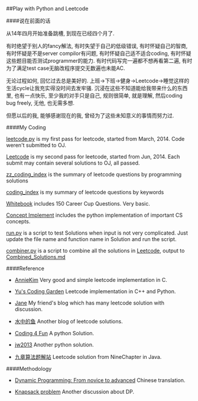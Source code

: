 ##Play with Python and Leetcode

####说在前面的话

从14年四月开始准备跳槽, 到现在已经四个月了.

有时绝望于别人的fancy解法, 有时失望于自己的低级错误, 有时怀疑自己的智商, 有时怀疑是不是server compilor有问题, 有时怀疑自己适不适合coding, 有时怀疑这些题目能否测试programmer的能力. 有时代码写完一遍都不想再看第二遍, 有时为了满足test case无脑改程序提交无数遍也未能AC.

无论过程如何, 回忆过去总是美好的. 上班->下班->健身->Leetcode->睡觉这样的生活cycle让我充实得没时间去发牢骚. 沉浸在这些不知道能给我带来什么的东西里, 也有一点快乐, 至少我的对手只是自己, 规则很简单, 就是理解, 然后coding bug freely, 无他, 也无需多想.

但愿以后的我, 能够感谢现在的我, 曾经为了这些未知意义的事情而努力过.

####My Coding

[leetcode.py](./leetcode.py) is my first pass for leetcode, started from March, 2014. Code weren't submitted to OJ.

[Leetcode](./Leetcode) is my second pass for leetcode, started from Jun, 2014. Each submit may contain several solutions to OJ, all passed.

[zz_coding_index](./zz_coding_index.md) is the summary of leetcode questions by programming solutions

[coding_index](./coding_index.md) is my summary of leetcode questions by keywords

[Whitebook](./WhiteBook) includes 150 Career Cup Questions. Very basic.

[Concept Implement](./Concept_Implement) includes the python implementation of important CS concepts.

[run.py](./run.py) is a script to test Solutions when input is not very complicated. Just update the file name and function name in Solution and run the script.

[combiner.py](./combiner.py) is a script to combine all the solutions in [Leetcode](./Leetcode), output to [Combined_Solutions.md](./Combined_Solutions.md)

####Reference

* [AnnieKim](https://github.com/AnnieKim/LeetCode) Very good and simple leetcode implementation in C.

* [Yu's Coding Garden](http://yucoding.blogspot.com/) Leetcode implementation in C++ and Python.

* [Jane](http://jane4532.blogspot.com/) My friend's blog which has many leetcode solution with discussion.

* [水中的鱼](http://fisherlei.blogspot.com/) Another blog of leetcode solutions.

* [Coding 4 Fun](http://c4fun.cn/blog/2014/03/20/leetcode-solution-02/) A python Solution.

* [jw2013](https://github.com/jw2013/Leetcode/) Another python solution.

* [九章算法题解站](http://answer.ninechapter.com/) Leetcode solution from NineChapter in Java.

####Methodology

* [Dynamic Programming: From novice to advanced](http://hawstein.com/posts/dp-novice-to-advanced.html) Chinese translation.

* [Knapsack problem](http://hawstein.com/posts/dp-knapsack.html) Another discussion about DP.
